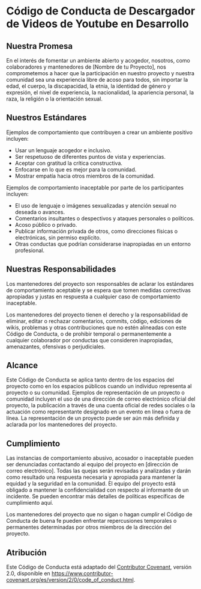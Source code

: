 # Código de Conducta de Descargador de Videos de Youtube en Desarrollo

## Nuestra Promesa

En el interés de fomentar un ambiente abierto y acogedor, nosotros, como colaboradores y mantenedores de [Nombre de tu Proyecto], nos comprometemos a hacer que la participación en nuestro proyecto y nuestra comunidad sea una experiencia libre de acoso para todos, sin importar la edad, el cuerpo, la discapacidad, la etnia, la identidad de género y expresión, el nivel de experiencia, la nacionalidad, la apariencia personal, la raza, la religión o la orientación sexual.

## Nuestros Estándares

Ejemplos de comportamiento que contribuyen a crear un ambiente positivo incluyen:

- Usar un lenguaje acogedor e inclusivo.
- Ser respetuoso de diferentes puntos de vista y experiencias.
- Aceptar con gratitud la crítica constructiva.
- Enfocarse en lo que es mejor para la comunidad.
- Mostrar empatía hacia otros miembros de la comunidad.

Ejemplos de comportamiento inaceptable por parte de los participantes incluyen:

- El uso de lenguaje o imágenes sexualizadas y atención sexual no deseada o avances.
- Comentarios insultantes o despectivos y ataques personales o políticos.
- Acoso público o privado.
- Publicar información privada de otros, como direcciones físicas o electrónicas, sin permiso explícito.
- Otras conductas que podrían considerarse inapropiadas en un entorno profesional.

## Nuestras Responsabilidades

Los mantenedores del proyecto son responsables de aclarar los estándares de comportamiento aceptable y se espera que tomen medidas correctivas apropiadas y justas en respuesta a cualquier caso de comportamiento inaceptable.

Los mantenedores del proyecto tienen el derecho y la responsabilidad de eliminar, editar o rechazar comentarios, commits, código, ediciones de wikis, problemas y otras contribuciones que no estén alineadas con este Código de Conducta, o de prohibir temporal o permanentemente a cualquier colaborador por conductas que consideren inapropiadas, amenazantes, ofensivas o perjudiciales.

## Alcance

Este Código de Conducta se aplica tanto dentro de los espacios del proyecto como en los espacios públicos cuando un individuo representa al proyecto o su comunidad. Ejemplos de representación de un proyecto o comunidad incluyen el uso de una dirección de correo electrónico oficial del proyecto, la publicación a través de una cuenta oficial de redes sociales o la actuación como representante designado en un evento en línea o fuera de línea. La representación de un proyecto puede ser aún más definida y aclarada por los mantenedores del proyecto.

## Cumplimiento

Las instancias de comportamiento abusivo, acosador o inaceptable pueden ser denunciadas contactando al equipo del proyecto en [dirección de correo electrónico]. Todas las quejas serán revisadas y analizadas y darán como resultado una respuesta necesaria y apropiada para mantener la equidad y la seguridad en la comunidad. El equipo del proyecto está obligado a mantener la confidencialidad con respecto al informante de un incidente. Se pueden encontrar más detalles de políticas específicas de cumplimiento aquí.

Los mantenedores del proyecto que no sigan o hagan cumplir el Código de Conducta de buena fe pueden enfrentar repercusiones temporales o permanentes determinadas por otros miembros de la dirección del proyecto.

## Atribución

Este Código de Conducta está adaptado del [Contributor Covenant][homepage], versión 2.0, disponible en https://www.contributor-covenant.org/es/version/2/0/code_of_conduct.html.

[homepage]: https://www.contributor-covenant.org
